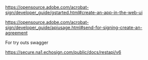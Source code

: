 https://opensource.adobe.com/acrobat-sign/developer_guide/gstarted.html#create-an-app-in-the-web-ui


https://opensource.adobe.com/acrobat-sign/developer_guide/apiusage.html#send-for-signing-create-an-agreement

For try outs swagger

https://secure.na1.echosign.com/public/docs/restapi/v6

